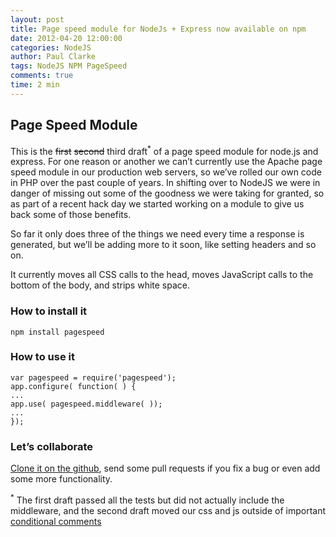 ```yaml
---
layout: post
title: Page speed module for NodeJs + Express now available on npm
date: 2012-04-20 12:00:00
categories: NodeJS
author: Paul Clarke
tags: NodeJS NPM PageSpeed
comments: true
time: 2 min
---
```


## Page Speed Module
This is the <s>first</s> <s>second</s> third draft<sup>*</sup> of a page speed module for node.js and express. For one reason or another we can’t currently use the Apache page speed module in our production web servers, so we’ve rolled our own code in PHP over the past couple of years. In shifting over to NodeJS we were in danger of missing out some of the goodness we were taking for granted, so as part of a recent hack day we started working on a module to give us back some of those benefits.

So far it only does three of the things we need every time a response is generated, but we’ll be adding more to it soon, like setting headers and so on.

It currently  moves all CSS calls to the head, moves JavaScript calls to the bottom of the body, and strips white space.

### How to install it

```
npm install pagespeed
```

### How to use it

```
var pagespeed = require('pagespeed');
app.configure( function( ) {
...
app.use( pagespeed.middleware( ));
...
});
```

### Let’s collaborate
[Clone it on the github](https://github.com/pauly/pagespeed), send some pull requests if you fix a bug or even add some more functionality.

<sup>*</sup> The first draft passed all the tests but did not actually include the middleware, and the second draft moved our css and js outside of important [conditional comments](https://github.com/pauly/pagespeed/commit/ef42574a78ca0a4173814e6dc02094670f7a14ec)